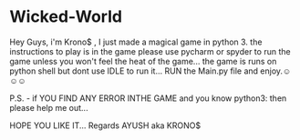 # Wicked-World
Hey Guys, i'm Krono$ , I just made a magical game in python 3.
the instructions to play is in the game 
please use pycharm or spyder to run the game 
unless you won't feel the heat of the game...
the game is runs on python shell
but dont use IDLE to run it...
RUN the Main.py file
and enjoy.☺☺☺

P.S. - if YOU FIND ANY ERROR INTHE GAME and  you know python3:
            then please help me out... 

HOPE YOU LIKE IT...
Regards
AYUSH aka KRONO$
